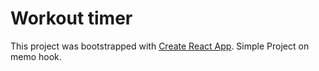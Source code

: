 # Workout timer

This project was bootstrapped with [Create React App](https://github.com/facebook/create-react-app).
Simple Project on memo hook.

